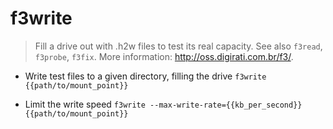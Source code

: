 # f3write
> Fill a drive out with .h2w files to test its real capacity.
> See also `f3read`, `f3probe`, `f3fix`.
> More information: <http://oss.digirati.com.br/f3/>.

- Write test files to a given directory, filling the drive
`f3write {{path/to/mount_point}}`

- Limit the write speed
`f3write --max-write-rate={{kb_per_second}} {{path/to/mount_point}}`

